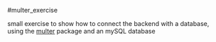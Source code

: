 #multer_exercise

small exercise to show how to connect the backend with a database, <br /> using the [multer](https://www.npmjs.com/package/multer) package and an mySQL database
